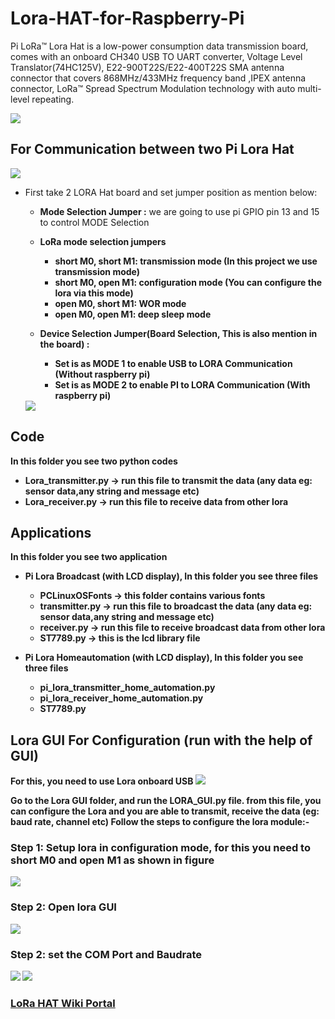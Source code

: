 # Lora-HAT-for-Raspberry-Pi
Pi LoRa™ Lora Hat is a low-power consumption data transmission board, comes with an onboard CH340 USB TO UART converter, Voltage Level Translator(74HC125V), E22-900T22S/E22-400T22S SMA antenna connector that covers 868MHz/433MHz frequency band ,IPEX antenna connector, LoRa™ Spread Spectrum Modulation technology with auto multi-level repeating.

<img src= "https://github.com/sbcshop/Lora-HAT-for-Raspberry-Pi/blob/main/images/img.png" />

## For Communication between two Pi Lora Hat

<img src= "https://github.com/sbcshop/Lora-HAT-for-Raspberry-Pi/blob/main/images/img4.JPG" />

* First take 2 LORA Hat board and set jumper position as mention below:
  * <b> Mode Selection Jumper :</b> we are going to use pi GPIO pin 13 and 15 to control MODE Selection
   * <b> LoRa mode selection jumpers 
     * <b> short M0, short M1: transmission mode (In this project we use transmission mode)
     * <b> short M0, open M1: configuration mode (You can configure the lora via this mode)
     * <b> open M0, short M1: WOR mode
     * <b> open M0, open M1: deep sleep mode
 
  * <b> Device Selection Jumper(Board Selection, This is also mention in the board) : 
    * </b> Set is as MODE 1 to enable USB to LORA Communication (Without raspberry pi)
    * </b> Set is as MODE 2 to enable PI to LORA Communication (With raspberry pi)

  <img src= "https://github.com/sbcshop/Lora-HAT-for-Raspberry-Pi/blob/main/images/img2.png" />
 
 ## Code
 In this folder you see two python codes
   * Lora_transmitter.py -> run this file to transmit the data (any data eg: sensor data,any string and message etc)
   * Lora_receiver.py    -> run this file to receive data from other lora
 
 ## Applications
 In this folder you see two application
   * Pi Lora Broadcast (with LCD display), In this folder you see three files
       * PCLinuxOSFonts -> this folder contains various fonts
       * transmitter.py -> run this file to broadcast the data (any data eg: sensor data,any string and message etc)
       * receiver.py    -> run this file to receive broadcast data from other lora
       * ST7789.py      -> this is the lcd library file
 
   * Pi Lora Homeautomation (with LCD display), In this folder you see three files
       * pi_lora_transmitter_home_automation.py
       * pi_lora_receiver_home_automation.py 
       * ST7789.py
 
 ## Lora GUI For Configuration (run with the help of GUI)
 For this, you need to use Lora onboard USB 
 <img src= "https://github.com/sbcshop/Lora-HAT-for-Raspberry-Pi/blob/main/images/img_18.jpg" />
 
 Go to the Lora GUI folder, and run the LORA_GUI.py file. from this file, you can configure the Lora and you are able to transmit, receive the data  (eg: baud rate, channel etc)
 Follow the steps to configure the lora module:-

 ### Step 1: Setup lora in configuration mode, for this you need to short M0 and open M1 as shown in figure
  <img src= "https://github.com/sbcshop/Lora-HAT-for-Raspberry-Pi/blob/main/images/img_16.jpg" />
 
### Step 2: Open lora GUI 
 <img src= "https://github.com/sbcshop/Lora-HAT-for-Raspberry-Pi/blob/main/images/img_1.png" />

 ### Step 2: set the COM Port and Baudrate
  <img src= "https://github.com/sbcshop/Lora-HAT-for-Raspberry-Pi/blob/main/images/img_2.png" />
 
 <img src= "https://github.com/sbcshop/Lora-HAT-for-Raspberry-Pi/blob/main/images/gui.JPG" />

### <a href="https://learn.sb-components.co.uk/LoRa-HAT-for-Raspberry-Pi" > LoRa HAT Wiki Portal </a>
 

